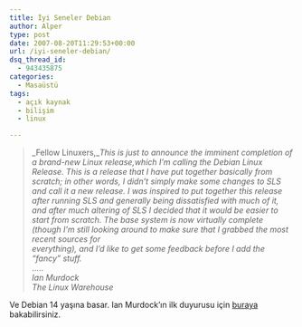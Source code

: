 ```yaml
---
title: İyi Seneler Debian
author: Alper
type: post
date: 2007-08-20T11:29:53+00:00
url: /iyi-seneler-debian/
dsq_thread_id:
  - 943435875
categories:
  - Masaüstü
tags:
  - açık kaynak
  - bilişim
  - linux

---
```

> _Fellow Linuxers,__This is just to announce the imminent completion of a brand-new Linux release,which I&#8217;m calling the Debian Linux Release. This is a release that I have put together basically from scratch; in other words, I didn&#8217;t simply make some changes to SLS and call it a new release. I was inspired to put together this release after running SLS and generally being dissatisfied with much of it, and after much altering of SLS I decided that it would be easier to start from scratch. The base system is now virtually complete (though I&#8217;m still looking around to make sure that I grabbed the most recent sources for  
> everything), and I&#8217;d like to get some feedback before I add the &#8220;fancy&#8221; stuff._  
> &#8230;..  
> _Ian Murdock  
> The Linux Warehouse_

Ve Debian 14 yaşına basar. Ian Murdock&#8217;ın ilk duyurusu için [buraya][1] bakabilirsiniz.

 [1]: https://groups.google.com/group/comp.os.linux.development/msg/a32d4e2ef3bcdcc6?output=gplain